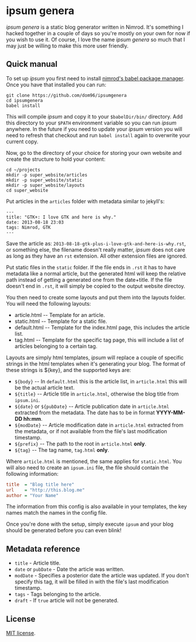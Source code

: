 # ipsum genera

*ipsum genera* is a static blog generator written in Nimrod. It's something
I hacked together in a couple of days so you're mostly on your own for now if
you wish to use it. Of course, I love the name *ipsum genera* so much that I
may just be willing to make this more user friendly.

## Quick manual

To set up *ipsum* you first need to install [nimrod's babel package
manager](https://github.com/nimrod-code/babel). Once you have that installed
you can run:

```
git clone https://github.com/dom96/ipsumgenera
cd ipsumgenera
babel install
```

This will compile *ipsum* and copy it to your ``$babelDir/bin/`` directory. Add
this directory to your ``$PATH`` environment variable so you can run *ipsum*
anywhere.  In the future if you need to update your *ipsum* version you will
need to refresh that checkout and run ``babel install`` again to overwrite your
current copy.

Now, go to the directory of your choice for storing your own website and
create the structure to hold your content:

```
cd ~/projects
mkdir -p super_website/articles
mkdir -p super_website/static
mkdir -p super_website/layouts
cd super_website
```

Put articles in the ``articles`` folder with metadata similar to jekyll's:
```
---
title: "GTK+: I love GTK and here is why."
date: 2013-08-18 23:03
tags: Nimrod, GTK
---
```

Save the article as: ``2013-08-18-gtk-plus-i-love-gtk-and-here-is-why.rst``, or
something else, the filename doesn't really matter, *ipsum* does not care as
long as they have an ``rst`` extension. All other extension files are ignored.

Put static files in the ``static`` folder. If the file ends in ``.rst`` it has
to have metadata like a normal article, but the generated html will keep the
relative path instead of getting a generated one from the date+title. If the
file doesn't end in ``.rst``, it will simply be copied to the output website
directoy.

You then need to create some layouts and put them into the layouts folder.
You will need the following layouts:

* article.html -- Template for an article.
* static.html -- Template for a static file.
* default.html -- Template for the index.html page, this includes the article
  list.
* tag.html -- Template for the specific tag page, this will include a list of
  articles belonging to a certain tag.

Layouts are simply html templates, *ipsum* will replace a couple of specific
strings in the html templates when it's generating your blog. The format of
these strings is ${key}, and the supported keys are:

* ``${body}`` -- In ``default.html`` this is the article list, in
  ``article.html`` this will be the actual article text.
* ``${title}`` -- Article title in ``article.html``, otherwise the blog title
  from ``ipsum.ini``.
* ``${date}`` or ``${pubDate}`` -- Article publication date in ``article.html``
  extracted from the metadata.  The date has to be in format **YYYY-MM-DD
  hh:mm**.
* ``${modDate}`` -- Article modification date in ``article.html`` extracted
  from the metadata, or if not available from the file's last modification
  timestamp.
* ``${prefix}`` -- The path to the root in ``article.html`` **only**.
* ``${tag}`` -- The tag name, ``tag.html`` **only**.

Where ``article.html`` is mentioned, the same applies for ``static.html``. You
will also need to create an ``ipsum.ini`` file, the file should contain the
following information:

```ini
title  = "Blog title here"
url    = "http://this.blog.me"
author = "Your Name"
```

The information from this config is also available in your templates, the key
names match the names in the config file.

Once you're done with the setup, simply execute ``ipsum`` and your blog should
be generated before you can even blink!

## Metadata reference

* ``title`` - Article title.
* ``date`` or ``pubDate`` - Date the article was written.
* ``modDate`` - Specifies a posterior date the article was updated. If you
  don't specify this tag, it will be filled in with the file's last
  modification timestamp.
* ``tags`` - Tags belonging to the article.
* ``draft`` - If ``true`` article will not be generated.

## License

[MIT license](LICENSE.md).
